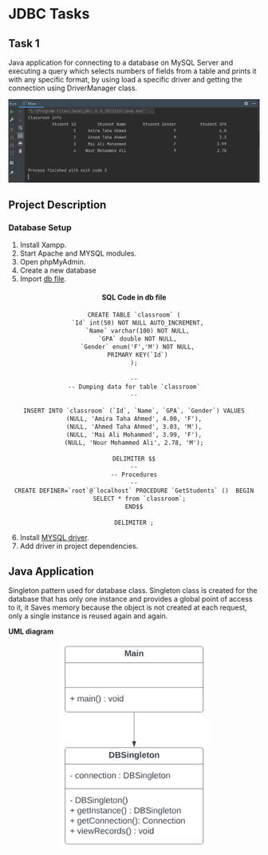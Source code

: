 # JDBC Tasks

## Task 1

 Java application for connecting to a database on MySQL Server and executing a query which selects numbers of fields from a table and prints it with any specific format, by using load a specific driver and getting the connection using DriverManager class.

<center> <img src="screenshot.PNG"> </center>

## Project Description

### Database Setup
1. Install Xampp.
2. Start Apache and MYSQL modules.
3. Open phpMyAdmin.
4. Create a new database
5. Import [db file](https://github.com/amira921/JobHacker-System/blob/JDBCTasks/JDBC%20Tasks/DatabaseTask1/db.sql).
<center>

#### SQL Code in db file
```
CREATE TABLE `classroom` (
  `Id` int(50) NOT NULL AUTO_INCREMENT,
  `Name` varchar(100) NOT NULL,
  `GPA` double NOT NULL,
  `Gender` enum('F','M') NOT NULL,
  PRIMARY KEY(`Id`)
);

--
-- Dumping data for table `classroom`
--

INSERT INTO `classroom` (`Id`, `Name`, `GPA`, `Gender`) VALUES
(NULL, 'Amira Taha Ahmed', 4.00, 'F'),
(NULL, 'Ahmed Taha Ahmed', 3.03, 'M'),
(NULL, 'Mai Ali Mohammed', 3.99, 'F'),
(NULL, 'Nour Mohammed Ali', 2.78, 'M');

DELIMITER $$
--
-- Procedures
--
CREATE DEFINER=`root`@`localhost` PROCEDURE `GetStudents` ()  BEGIN
   SELECT * from `classroom`;
END$$

DELIMITER ;
```
</center>

6. Install [MYSQL driver](https://static.javatpoint.com/src/jdbc/mysql-connector.jar).
7. Add driver in project dependencies.


## Java Application
Singleton pattern used for database class.
Singleton class is created for the database that has only one instance and provides a global point of access to it, it Saves memory because the object is not created at each request, only a single instance is reused again and again.

**UML diagram**
<center><img src="class diagram.PNG" width=300 higth=300></center>



